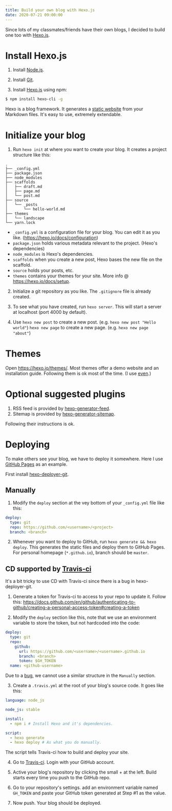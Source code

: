 ```yaml
---
title: Build your own blog with Hexo.js
date: 2020-07-21 09:00:00
---
```


Since lots of my classmates/friends have their own blogs, I decided to build one too with [Hexo.js](https://github.com/hexojs/hexo).

# Install Hexo.js

1. Install [Node.js](https://nodejs.org/).

2. Install [Git](https://git-scm.com/).

3. Install [Hexo.js](https://hexo.io/) using npm:
```bash
$ npm install hexo-cli -g
```
 Hexo is a blog framework. It generates a [static website](https://en.wikipedia.org/wiki/Static_web_page) from your Markdown files. It's easy to use, extremely extendable.

# Initialize your blog

1. Run `hexo init` at where you want to create your blog. It creates a project structure like this:
```
.
├── _config.yml
├── package.json
├── node_modules
├── scaffolds
│   ├── draft.md
│   ├── page.md
│   └── post.md
├── source
│   └── _posts
│       └── hello-world.md
├── themes
│   └── landscape
└── yarn.lock
```
 - `_config.yml` is a configuration file for your blog. You can edit it as you like. (https://hexo.io/docs/configuration)
 - `package.json` holds various metadata relevant to the project. (Hexo's dependencies)
 - `node_modules` is Hexo's dependencies.
 - `scaffolds` when you create a new post, Hexo bases the new file on the scaffold.
 - `source` holds your posts, etc.
 - `themes` contains your themes for your site.
 More info @ https://hexo.io/docs/setup.

2. Initialize a git repository as you like. The `.gitignore` file is already created.

3. To see what you have created, run `hexo server`. This will start a server at localhost (port 4000 by default).

4. Use `hexo new post` to create a new post. (e.g. `hexo new post "Hello world"`) `hexo new page` to create a new page. (e.g. `hexo new page "about"`)

# Themes

Open https://hexo.io/themes/. Most themes offer a demo website and an installation guide. Following them is ok most of the time. (I use [even](https://github.com/ahonn/hexo-theme-even).)

# Optional suggested plugins

1. RSS feed is provided by [hexo-generator-feed](https://github.com/hexojs/hexo-generator-feed).
2. Sitemap is provided by [hexo-generator-sitemap](https://github.com/hexojs/hexo-generator-sitemap).

Following their instructions is ok.

# Deploying

To make others see your blog, we have to deploy it somewhere. Here I use [GitHub Pages](https://pages.github.com/) as an example.

First install [hexo-deployer-git](https://github.com/hexojs/hexo-deployer-git).

## Manually

1. Modify the `deploy` section at the vey bottom of your `_config.yml` file like this:
```yml
deploy:
  type: git
  repo: https://github.com/<username>/<project>
  branch: <branch>
```

2. Whenever you want to deploy to GitHub, run `hexo generate && hexo deploy`. This generates the static files and deploy them to GitHub Pages. For personal homepage (`*.github.io`), branch should be `master`.

## CD supported by [Travis-ci](https://travis-ci.org/)

It's a bit tricky to use CD with Travis-ci since there is a bug in hexo-deployer-git.

1. Generate a token for Travis-ci to access to your repo to update it. Follow this: https://docs.github.com/en/github/authenticating-to-github/creating-a-personal-access-token#creating-a-token

2. Modify the `deploy` section like this, note that we use an environment variable to store the token, but not hardcoded into the code:
```yml
deploy:
  type: git
  repo:
    github:
      url: https://github.com/<username>/<username>.github.io
      branch: <branch>
      token: $GH_TOKEN
  name: <github-username>
```
Due to a [bug](https://github.com/hexojs/hexo-deployer-git/issues/159), we cannot use a similar structure in the `Manually` section.

3. Create a `.travis.yml` at the root of your blog's source code. It goes like this:
```yml
language: node_js

node_js: stable

install:
  - npm i # Install Hexo and it's dependencies.

script:
  - hexo generate
  - hexo deploy # As what you do manually.
```
The script tells Travis-ci how to build and deploy your site.

4. Go to [Travis-ci](https://travis-ci.org/). Login with your GitHub account.

5. Active your blog's repository by clicking the small + at the left. Build starts every time you push to the GitHub repo.

6. Go to your repository's settings. add an environment variable named `GH_TOKEN` and paste your GitHub token generated at Step #1 as the value.

7. Now push. Your blog should be deployed.

